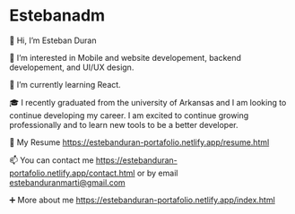 # Estebanadm
👋 Hi, I’m Esteban Duran

👀 I’m interested in Mobile and website developement, backend developement, and UI/UX design.

🌱 I’m currently learning React.

🎓 I recently graduated from the university of Arkansas and I am looking to continue developing my career. I am excited to continue growing professionally and to learn new tools to be a better developer.

📄 My Resume https://estebanduran-portafolio.netlify.app/resume.html

📫 You can contact me https://estebanduran-portafolio.netlify.app/contact.html or by email estebanduranmarti@gmail.com

➕ More about me https://estebanduran-portafolio.netlify.app/index.html
